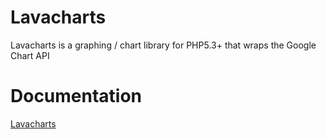 # Lavacharts

Lavacharts is a graphing / chart library for PHP5.3+ that wraps the Google Chart API


# Documentation
[Lavacharts](http://kevinkhill.github.io/lavacharts/)